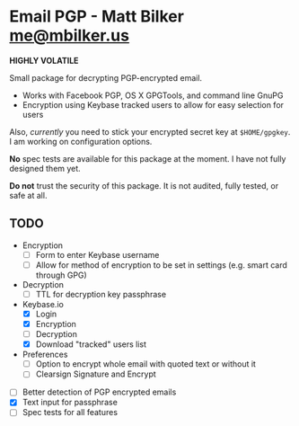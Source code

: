 
# Email PGP - Matt Bilker <me@mbilker.us>

**HIGHLY VOLATILE**

Small package for decrypting PGP-encrypted email.

-   Works with Facebook PGP, OS X GPGTools, and command line GnuPG
-   Encryption using Keybase tracked users to allow for easy selection for users

Also, *currently* you need to stick your encrypted secret key at `$HOME/gpgkey`.
I am working on configuration options.

**No** spec tests are available for this package at the moment. I have not fully
designed them yet.

**Do not** trust the security of this package. It is not audited, fully tested,
or safe at all.

## TODO

- Encryption
  - [ ] Form to enter Keybase username
  - [ ] Allow for method of encryption to be set in settings (e.g. smart card through GPG)
- Decryption
  - [ ] TTL for decryption key passphrase
- Keybase.io
  - [x] Login
  - [x] Encryption
  - [ ] Decryption
  - [x] Download "tracked" users list
- Preferences
  - [ ] Option to encrypt whole email with quoted text or without it
  - [ ] Clearsign Signature and Encrypt
- [ ] Better detection of PGP encrypted emails
- [x] Text input for passphrase
- [ ] Spec tests for all features

